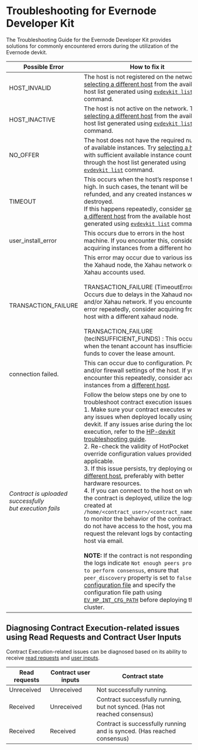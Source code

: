 # Troubleshooting for Evernode Developer Kit  

The Troubleshooting Guide for the Evernode Developer Kit provides solutions for commonly encountered errors during the utilization of the Evernode devkit.

| **Possible Error**                                    | **How to fix it**|
| ----------------------------------------------------- | -------------------------------------------------------------------------------------------------------------------------------------------------------------------------------------------------------------------------------------------------------------------------------------------------------------------------------------------------------------------------------------------------------------------------------------------------------------------------------------------------------------------------------------------------------------------------------------------------------------------------------------------------------------------------------------------------------------------------- |
| HOST_INVALID                                          | The host is not registered on the network. Try [selecting a different host](./host-selection.md) from the available host list generated using [`evdevkit list`](../evdevkit/overview.md#listing-active-hosts) command.                                                                                                                                                                                                                                                                                                                                                                                                                                                                                                                                                                          |
| HOST_INACTIVE                                         | The host is not active on the network. Try [selecting a different host](./host-selection.md) from the available host list generated using [`evdevkit list`](../evdevkit/overview.md#listing-active-hosts) command.                                                                                                                                                                                                                                                                                                                                                                                                                                                                                                                                                                              |
| NO_OFFER                                              | The host does not have the required number of available instances. Try [selecting a host](./host-selection.md) with sufficient available instance count through the host list generated using [`evdevkit list`](../evdevkit/overview.md#listing-active-hosts) command.                                                                                                                                                                                                                                                                                                                                                                                                                                                                                                                              |
| TIMEOUT                                               | This occurs when the host’s response time is high. In such cases, the tenant will be refunded, and any created instances will be destroyed.<br>If this happens repeatedly, consider [selecting a different host](./host-selection.md) from the available host list generated using [`evdevkit list`](../evdevkit/overview.md#listing-active-hosts) command.                                                                                                                                                                                                                                                                                                                                                                   |
| user_install_error                                    | This occurs due to errors in the host machine. If you encounter this, consider acquiring instances from a different host                                                                                                                                                                                                                                                                                                                                                                                                                                                                                                                                                                                                       |
| TRANSACTION_FAILURE                                   | This error may occur due to various issues in the Xahaud node, the Xahau network or the Xahau accounts used.<br><br>TRANSACTION_FAILURE (TimeoutError) : Occurs due to delays in the Xahaud nodes and/or Xahau network. If you encounter this error repeatedly, consider acquiring from a host with a different xahaud node.<br><br>TRANSACTION_FAILURE (tecINSUFFICIENT_FUNDS) : This occurs when the tenant account has insufficient funds to cover the lease amount.                                                                                                                                                                                                                                                                         |
| <host address> connection failed.                     | This can occur due to configuration. Port and/or firewall settings of the host. If you encounter this repeatedly, consider acquiring instances from a [different host](./host-selection.md).                                                                                                                                                                                                                                                                                                                                                                                                                                                                                                                                                      |
| _Contract is uploaded successfully<br> but execution fails_ | Follow the below steps one by one to troubleshoot contract execution issues.<br>1\. Make sure your contract executes without any issues when deployed locally using HP-devkit. If any issues arise during the local execution, refer to the [HP-devkit troubleshooting guide](../../hotpocket/troubleshoot/troubleshoot.md).<br>2\. Re-check the validity of HotPocket override configuration values provided, if applicable.<br>3\. If this issue persists, try deploying on a [different host](./host-selection.md), preferably with better hardware resources. <br>4\. If you can connect to the host on which the contract is deployed, utilize the logs created at `/home/<contract_user>/<contract_name>/log/` to monitor the behavior of the contract. If you do not have access to the host, you may request the relevant logs by contacting the host via email.<br><br> **NOTE:** If the contract is not responding and the logs indicate `Not enough peers proposing to perform consensus`, ensure that `peer_discovery` property is set to `false` in the [configuration file](../../hotpocket/reference/configuration.md) and specify the configuration file path using [`EV_HP_INT_CFG_PATH`](../evdevkit/overview.md#environment-variables) before deploying the cluster.  |

## Diagnosing Contract Execution-related issues using Read Requests and Contract User Inputs 

Contract Execution-related issues can be diagnosed based on its ability to receive [read requests](../../hotpocket/reference/client-protocol.md#read-request) and [user inputs](../../hotpocket/reference/client-protocol.md#user-inputs).

| Read requests | Contract user inputs | Contract state                                                            |
| ------------ | -------------- | ------------------------------------------------------------------------- |
| Unreceived            | Unreceived              | Not successfully running.                                                  |
| Received            | Unreceived              | Contract successfully running, but not synced. (Has not reached consensus) |
| Received            | Received              | Contract is successfully running and is synced. (Has reached consensus)    |
